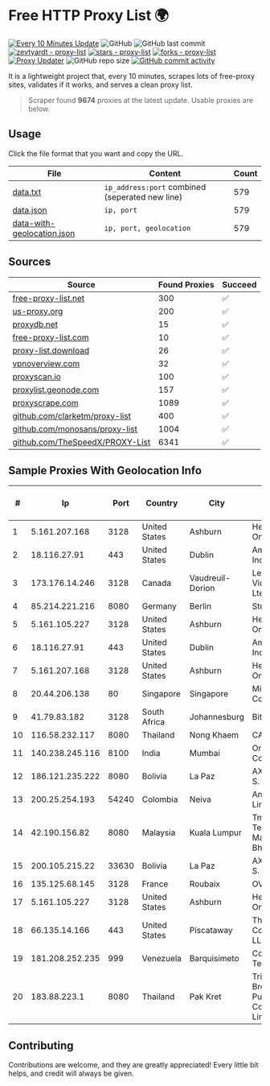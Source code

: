 
# Free HTTP Proxy List 🌍

[![Every 10 Minutes Update](https://github.com/mertguvencli/http-proxy-list/actions/workflows/main.yml/badge.svg?branch=main)](https://github.com/mertguvencli/http-proxy-list/actions/workflows/main.yml)
![GitHub](https://img.shields.io/github/license/mertguvencli/http-proxy-list)
![GitHub last commit](https://img.shields.io/github/last-commit/mertguvencli/http-proxy-list)
[![zevtyardt - proxy-list](https://img.shields.io/static/v1?label=zevtyardt&message=proxy-list&color=blue&logo=github)](https://github.com/zevtyardt/proxy-list "Go to GitHub repo")
[![stars - proxy-list](https://img.shields.io/github/stars/zevtyardt/proxy-list?style=social)](https://github.com/zevtyardt/proxy-list)
[![forks - proxy-list](https://img.shields.io/github/forks/zevtyardt/proxy-list?style=social)](https://github.com/zevtyardt/proxy-list)
[![Proxy Updater](https://github.com/zevtyardt/proxy-list/workflows/Proxy%20Updater/badge.svg)](https://github.com/zevtyardt/proxy-list/actions?query=workflow:"Proxy+Updater")
![GitHub repo size](https://img.shields.io/github/repo-size/zevtyardt/proxy-list)
[![GitHub commit activity](https://img.shields.io/github/commit-activity/m/zevtyardt/proxy-list?logo=commits)](https://github.com/zevtyardt/proxy-list/commits/main)

It is a lightweight project that, every 10 minutes, scrapes lots of free-proxy sites, validates if it works, and serves a clean proxy list.

> Scraper found **9674** proxies at the latest update. Usable proxies are below.

## Usage

Click the file format that you want and copy the URL.

|File|Content|Count|
|----|-------|-----|
|[data.txt](https://raw.githubusercontent.com/mertguvencli/http-proxy-list/main/proxy-list/data.txt)|`ip_address:port` combined (seperated new line)|579|
|[data.json](https://raw.githubusercontent.com/mertguvencli/http-proxy-list/main/proxy-list/data.json)|`ip, port`|579|
|[data-with-geolocation.json](https://raw.githubusercontent.com/mertguvencli/http-proxy-list/main/proxy-list/data-with-geolocation.json)|`ip, port, geolocation`|579|

## Sources

|Source|Found Proxies|Succeed|
|------|-------------|-------|
|[free-proxy-list.net](https://free-proxy-list.net)|300|✅|
|[us-proxy.org](https://www.us-proxy.org)|200|✅|
|[proxydb.net](http://proxydb.net)|15|✅|
|[free-proxy-list.com](https://free-proxy-list.com/?page=&port=&type%5B%5D=http&type%5B%5D=https&up_time=0&search=Search)|10|✅|
|[proxy-list.download](https://www.proxy-list.download/HTTP)|26|✅|
|[vpnoverview.com](https://vpnoverview.com/privacy/anonymous-browsing/free-proxy-servers)|32|✅|
|[proxyscan.io](https://www.proxyscan.io)|100|✅|
|[proxylist.geonode.com](https://proxylist.geonode.com/api/proxy-list?limit=300&page=1&sort_by=lastChecked&sort_type=desc&protocols=http,https)|157|✅|
|[proxyscrape.com](https://api.proxyscrape.com/v2/?request=displayproxies&protocol=http&timeout=10000&country=all&ssl=all&anonymity=all)|1089|✅|
|[github.com/clarketm/proxy-list](https://raw.githubusercontent.com/clarketm/proxy-list/master/proxy-list-raw.txt)|400|✅|
|[github.com/monosans/proxy-list](https://raw.githubusercontent.com/monosans/proxy-list/main/proxies/http.txt)|1004|✅|
|[github.com/TheSpeedX/PROXY-List](https://raw.githubusercontent.com/TheSpeedX/PROXY-List/master/http.txt)|6341|✅|


## Sample Proxies With Geolocation Info

|#|Ip|Port|Country|City|Internet Service Provider|
|-|--|----|-------|----|-------------------------|
|1|5.161.207.168|3128|United States|Ashburn|Hetzner Online GmbH|
|2|18.116.27.91|443|United States|Dublin|Amazon.com, Inc.|
|3|173.176.14.246|3128|Canada|Vaudreuil-Dorion|Le Groupe Videotron Ltee|
|4|85.214.221.216|8080|Germany|Berlin|Strato AG|
|5|5.161.105.227|3128|United States|Ashburn|Hetzner Online GmbH|
|6|18.116.27.91|443|United States|Dublin|Amazon.com, Inc.|
|7|5.161.207.168|3128|United States|Ashburn|Hetzner Online GmbH|
|8|20.44.206.138|80|Singapore|Singapore|Microsoft Corporation|
|9|41.79.83.182|3128|South Africa|Johannesburg|BitCo|
|10|116.58.232.117|8080|Thailand|Nong Khaem|CAT-BB|
|11|140.238.245.116|8100|India|Mumbai|Oracle Corporation|
|12|186.121.235.222|8080|Bolivia|La Paz|AXS Bolivia S. A.|
|13|200.25.254.193|54240|Colombia|Neiva|Andinet ON Line|
|14|42.190.156.82|8080|Malaysia|Kuala Lumpur|Tmnet, Telekom Malaysia Bhd.|
|15|200.105.215.22|33630|Bolivia|La Paz|AXS Bolivia S. A.|
|16|135.125.68.145|3128|France|Roubaix|OVH SAS|
|17|5.161.105.227|3128|United States|Ashburn|Hetzner Online GmbH|
|18|66.135.14.166|443|United States|Piscataway|The Constant Company, LLC|
|19|181.208.252.235|999|Venezuela|Barquisimeto|Corporación Telemic C.A.|
|20|183.88.223.1|8080|Thailand|Pak Kret|Triple T Broadband Public Company Limited|



## Contributing

Contributions are welcome, and they are greatly appreciated! Every
little bit helps, and credit will always be given.

